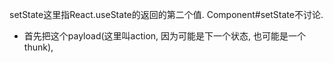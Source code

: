 

setState这里指React.useState的返回的第二个值. Component#setState不讨论.

- 首先把这个payload(这里叫action, 因为可能是下一个状态, 也可能是一个thunk), 